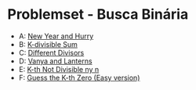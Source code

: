 # Problemset - Busca Binária
  * A: [New Year and Hurry](https://codeforces.com/group/G19ss2enIt/contest/337988/problem/A)
  * B: [K-divisible Sum](https://codeforces.com/group/G19ss2enIt/contest/337988/problem/B)
  * C: [Different Divisors](https://codeforces.com/group/G19ss2enIt/contest/337988/problem/C)
  * D: [Vanya and Lanterns](https://codeforces.com/group/G19ss2enIt/contest/337988/problem/D)
  * E: [K-th Not Divisible ny n](https://codeforces.com/group/G19ss2enIt/contest/337988/problem/E)
  * F: [Guess the K-th Zero (Easy version)](https://codeforces.com/group/G19ss2enIt/contest/337988/problem/F)